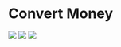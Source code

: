 <h1>Convert Money</h1>

<img src= "https://github.com/gleoti10/Desafio-JavaScript/blob/master/D%C3%B3lar.png?raw=true">
<img src= "https://github.com/gleoti10/Desafio-JavaScript/blob/master/Euro.png?raw=true">
<img src="https://raw.githubusercontent.com/gleoti10/Desafio-JavaScript/963ec77974d210854f29dbd90ce4fa4aff125351/Bitcoin.png">
